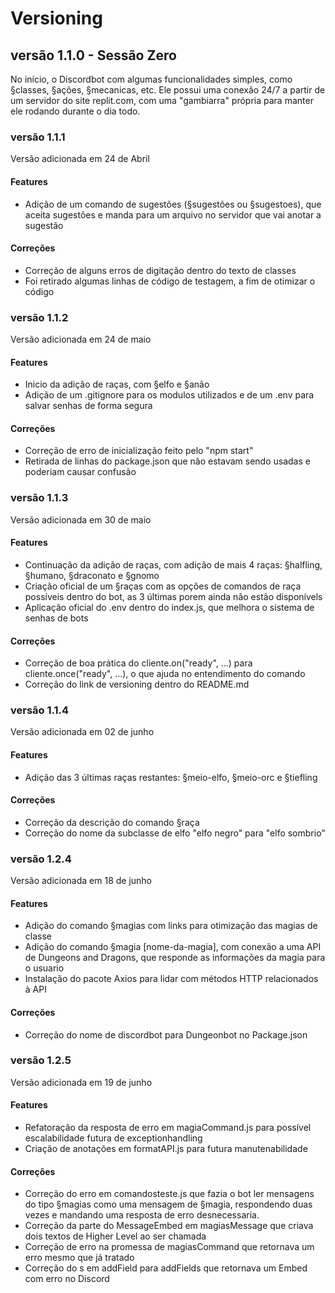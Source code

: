 # Versioning

## versão 1.1.0 - Sessão Zero
No início, o Discordbot com algumas funcionalidades simples, como §classes, §ações, §mecanicas, etc. Ele possui uma conexão 24/7 a partir de um servidor do site replit.com, com uma "gambiarra" própria para manter ele rodando durante o dia todo.

### versão 1.1.1
Versão adicionada em 24 de Abril

#### Features
* Adição de um comando de sugestões (§sugestões ou §sugestoes), que aceita sugestões e manda para um arquivo no servidor que vai anotar a sugestão
#### Correções
* Correção de alguns erros de digitação dentro do texto de classes
* Foi retirado algumas linhas de código de testagem, a fim de otimizar o código

### versão 1.1.2
Versão adicionada em 24 de maio

#### Features
* Inicio da adição de raças, com §elfo e §anão
* Adição de um .gitignore para os modulos utilizados e de um .env para salvar senhas de forma segura
#### Correções
* Correção de erro de inicialização feito pelo "npm start"
* Retirada de linhas do package.json que não estavam sendo usadas e poderiam causar confusão

### versão 1.1.3
Versão adicionada em 30 de maio

#### Features
* Continuação da adição de raças, com adição de mais 4 raças: §halfling, §humano, §draconato e §gnomo
* Criação oficial de um §raças com as opções de comandos de raça possíveis dentro do bot, as 3 últimas porem ainda não estão disponívels
* Aplicação oficial do .env dentro do index.js, que melhora o sistema de senhas de bots
#### Correções
* Correção de boa prática do cliente.on("ready", ...) para cliente.once("ready", ...), o que ajuda no entendimento do comando
* Correção do link de versioning dentro do README.md

### versão 1.1.4
Versão adicionada em 02 de junho

#### Features
* Adição das 3 últimas raças restantes: §meio-elfo, §meio-orc e §tiefling
#### Correções
* Correção da descrição do comando §raça
* Correção do nome da subclasse de elfo "elfo negro" para "elfo sombrio"

### versão 1.2.4
Versão adicionada em 18 de junho

#### Features
* Adição do comando §magias com links para otimização das magias de classe
* Adição do comando §magia [nome-da-magia], com conexão a uma API de Dungeons and Dragons, que responde as informações da magia para o usuario
* Instalação do pacote Axios para lidar com métodos HTTP relacionados à API
#### Correções
* Correção do nome de discordbot para Dungeonbot no Package.json

### versão 1.2.5
Versão adicionada em 19 de junho

#### Features
* Refatoração da resposta de erro em magiaCommand.js para possível escalabilidade futura de exceptionhandling
* Criação de anotações em formatAPI.js para futura manutenabilidade
#### Correções
* Correção do erro em comandosteste.js que fazia o bot ler mensagens do tipo §magias como uma mensagem de §magia, respondendo duas vezes e mandando uma resposta de erro desnecessaria.
* Correção da parte do MessageEmbed em magiasMessage que criava dois textos de Higher Level ao ser chamada
* Correção de erro na promessa de magiasCommand que retornava um erro mesmo que já tratado
* Correção do s em addField para addFields que retornava um Embed com erro no Discord
